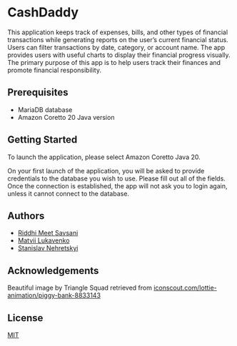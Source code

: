 
# CashDaddy

This application keeps track of expenses, bills, and other types of financial transactions while generating reports on the user’s current financial status. Users can filter transactions by date, category, or account name. The app provides users with useful charts to display their financial progress visually. The primary purpose of this app is to help users track their finances and promote financial responsibility.


## Prerequisites
- MariaDB database
- Amazon Coretto 20 Java version

## Getting Started
To launch the application, please select Amazon Coretto Java 20.

On your first launch of the application, you will be asked to provide credentials to the database you wish to use. Please fill out all of the fields. Once the connection is established, the app will not ask you to login again, unless it cannot connect to the database.

## Authors

- [Riddhi Meet Savsani](https://github.com/RiddhiMeetSavsani)
- [Matvii Lukavenko](https://github.com/MatviiLukavenko)
- [Stanislav Nehretskyi](https://github.com/snehretskyi)
## Acknowledgements

Beautiful image by Triangle Squad retrieved from [iconscout.com/lottie-animation/piggy-bank-8833143](https://iconscout.com/lottie-animation/piggy-bank-8833143)

## License

[MIT](https://choosealicense.com/licenses/mit/)

